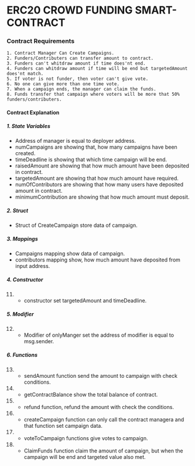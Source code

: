 # ERC20 CROWD FUNDING SMART-CONTRACT


### Contract Requirements
```
1. Contract Manager Can Create Campaigns.
2. Funders/Contributers can transfer amount to contract.
3. Funders can't whitdraw amount if time does'nt end.
4. Funders can whitdraw amount if time will be end but targetedAmount does'nt match.
5. If voter is not funder, then voter can't give vote.
6. No one can give more than one time vote.
7. When a campaign ends, the manager can claim the funds.
8. Funds transfer that campaign where voters will be more that 50% funders/contributers.
```


#### Contract Explanation


##### 1. State Variables

- Address of manager is equal to deployer address. 
- numCampaigns are showing that, how many campaigns have been created.
- timeDeadline is showing that which time campaign will be end.
- raisedAmount are showing that how much amount have been deposited in contract.
- targetedAmount are showing that how much amount have required.
- numOfContributors are showing that how many users have deposited amount in contract.
- minimumContribution are showing that how much amount must deposit.


##### 2. Struct

- Struct of CreateCampaign store data of campaign.


##### 3. Mappings

- Campaigns mapping show data of campaign.
- contributors mapping show, how much amount have deposited from input address.


##### 4. Constructor

11. - constructor set targetedAmount and timeDeadline.


##### 5. Modifier

12. - Modifier of onlyManger set the address of modifier is equal to msg.sender. 


##### 6. Functions

13. - sendAmount function send the amount to campaign with check conditions.

14. - getContractBalance show the total balance of contract.

15. - refund function, refund the amount with check the conditions.

16. - createCampaign function can only call the contract managera and that function set campaign data.

17. - voteToCampaign functions give votes to campaign.

18. - ClaimFunds function claim the amount of campaign, but when the campaign will be end and targeted value also met.
